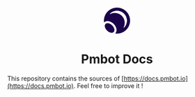 <p align="center">
  <a href="https://www.gatsbyjs.org">
    <img alt="Gatsby" src="./branding/pmbot-logo.svg" width="60" />
  </a>
</p>
<h1 align="center">
  Pmbot Docs
</h1>

This repository contains the sources of  [https://docs.pmbot.io](https://docs.pmbot.io). Feel free to improve it !

